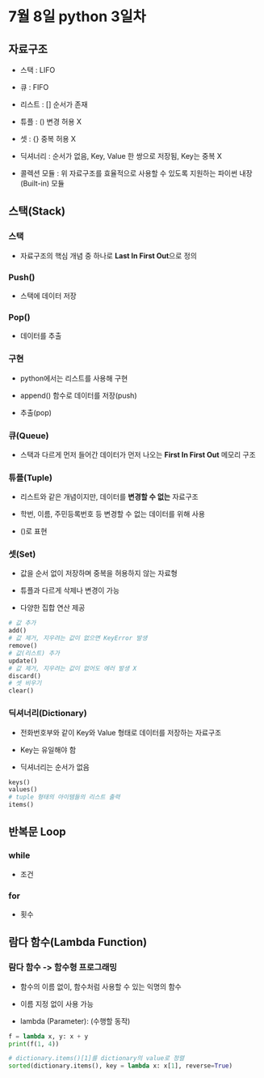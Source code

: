 # 7월 8일 python 3일차  

## 자료구조  

* 스택 : LIFO  

* 큐 : FIFO  

* 리스트 : [] 순서가 존재  

* 튜플 : () 변경 허용 X  

* 셋 : {} 중복 허용 X  

* 딕셔너리 : 순서가 없음, Key, Value 한 쌍으로 저장됨, Key는 중복 X  

* 콜렉션 모듈 : 위 자료구조를 효율적으로 사용할 수 있도록 지원하는 파이썬 내장(Built-in) 모듈  

## 스택(Stack)  

### 스택  

* 자료구조의 핵심 개념 중 하나로 **Last In First Out**으로 정의  

### Push()  

* 스택에 데이터 저장

### Pop()  

* 데이터를 추출  

### 구현  

* python에서는 리스트를 사용해 구현  

* append() 함수로 데이터를 저장(push)  

* 추출(pop)  

### 큐(Queue)  

* 스택과 다르게 먼저 들어간 데이터가 먼저 나오는 **First In First Out** 메모리 구조  

### 튜플(Tuple)  

* 리스트와 같은 개념이지만, 데이터를 **변경할 수 없는** 자료구조  

* 학번, 이름, 주민등록번호 등 변경할 수 없는 데이터를 위해 사용  

* ()로 표현  

### 셋(Set)  

* 값을 순서 없이 저장하며 중복을 허용하지 않는 자료형  

* 튜플과 다르게 삭제나 변경이 가능  

* 다양한 집합 연산 제공  

```python
# 값 추가
add()
# 값 제거, 지우려는 값이 없으면 KeyError 발생
remove()
# 값(리스트) 추가
update()
# 값 제거, 지우려는 값이 없어도 에러 발생 X
discard()
# 셋 비우기
clear()
```

### 딕셔너리(Dictionary)  

* 전화번호부와 같이 Key와 Value 형태로 데이터를 저장하는 자료구조  

* Key는 유일해야 함  

* 딕셔너리는 순서가 없음 

```python
keys()
values()
# tuple 형태의 아이템들의 리스트 출력
items()

```

## 반복문 Loop  

### while  

* 조건  

### for  

* 횟수  

## 람다 함수(Lambda Function)  

### 람다 함수 -> 함수형 프로그래밍  

* 함수의 이름 없이, 함수처럼 사용할 수 있는 익명의 함수  

* 이름 지정 없이 사용 가능  

* lambda (Parameter): (수행할 동작)  

```python
f = lambda x, y: x + y
print(f(1, 4))

# dictionary.items()[1]를 dictionary의 value로 정렬
sorted(dictionary.items(), key = lambda x: x[1], reverse=True)
```
